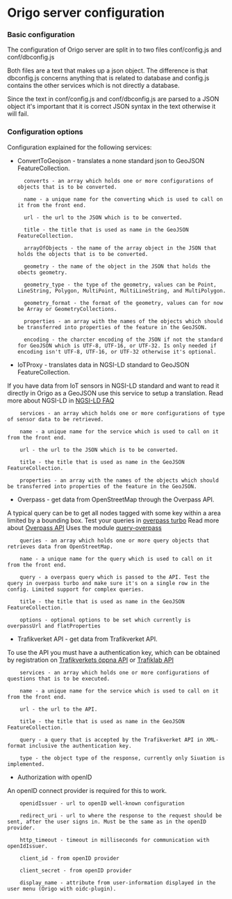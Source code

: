 # Origo server configuration

### Basic configuration
The configuration of Origo server are split in to two files conf/config.js and conf/dbconfig.js

Both files are a text that makes up a json object. The difference is that dbconfig.js concerns anything that is related to database and config.js contains the other services which is not directly a database.

Since the text in conf/config.js and conf/dbconfig.js are parsed to a JSON object it's important that it is correct JSON syntax in the text otherwise it will fail.

### Configuration options
Configuration explained for the following services:

- ConvertToGeojson - translates a none standard json to GeoJSON FeatureCollection.

		converts - an array which holds one or more configurations of objects that is to be converted.

		name - a unique name for the converting which is used to call on it from the front end.

		url - the url to the JSON which is to be converted.

		title - the title that is used as name in the GeoJSON FeatureCollection.

		arrayOfObjects - the name of the array object in the JSON that holds the objects that is to be converted.

		geometry - the name of the object in the JSON that holds the obects geometry.

		geometry_type - the type of the geometry, values can be Point, LineString, Polygon, MultiPoint, MultiLineString, and MultiPolygon.

		geometry_format - the format of the geometry, values can for now be Array or GeometryCollections.

		properties - an array with the names of the objects which should be transferred into properties of the feature in the GeoJSON.

		encoding - the charcter encoding of the JSON if not the standard for GeoJSON which is UTF-8, UTF-16, or UTF-32. Is only needed if encoding isn't UTF-8, UTF-16, or UTF-32 otherwise it's optional.

- IoTProxy - translates data in NGSI-LD standard to GeoJSON FeatureCollection.

If you have data from IoT sensors in NGSI-LD standard and want to read it directly in Origo as a GeoJSON use this service to setup a translation. Read more about NGSI-LD in [NGSI-LD FAQ](https://fiware-datamodels.readthedocs.io/en/latest/ngsi-ld_faq/index.html)

		services - an array which holds one or more configurations of type of sensor data to be retrieved.

		name - a unique name for the service which is used to call on it from the front end.

		url - the url to the JSON which is to be converted.

		title - the title that is used as name in the GeoJSON FeatureCollection.

		properties - an array with the names of the objects which should be transferred into properties of the feature in the GeoJSON.

- Overpass - get data from OpenStreetMap through the Overpass API.

A typical query can be to get all nodes tagged with some key within a area limited by a bounding box. Test your queries in [overpass turbo](https://overpass-turbo.eu/) Read more about [Overpass API](https://wiki.openstreetmap.org/wiki/Overpass_API) Uses the module [query-overpass](https://github.com/perliedman/query-overpass)

		queries - an array which holds one or more query objects that retrieves data from OpenStreetMap.

		name - a unique name for the query which is used to call on it from the front end.

		query - a overpass query which is passed to the API. Test the query in overpass turbo and make sure it's on a single row in the config. Limited support for complex queries.

		title - the title that is used as name in the GeoJSON FeatureCollection.

		options - optional options to be set which currently is overpassUrl and flatProperties

- Trafikverket API - get data from Trafikverket API.

To use the API you must have a authentication key, which can be obtained by registration on [Trafikverkets öppna API](https://api.trafikinfo.trafikverket.se/) or [Trafiklab API](https://www.trafiklab.se/api)

		services - an array which holds one or more configurations of questions that is to be executed.

		name - a unique name for the service which is used to call on it from the front end.

		url - the url to the API.

		title - the title that is used as name in the GeoJSON FeatureCollection.

		query - a query that is accepted by the Trafikverket API in XML-format inclusive the authentication key.

		type - the object type of the response, currently only Siuation is implemented.

- Authorization with openID

An openID connect provider is required for this to work.

		openidIssuer - url to openID well-known configuration

		redirect_uri - url to where the response to the request should be sent, after the user signs in. Must be the same as in the openID provider.

		http_timeout - timeout in milliseconds for communication with openIdIssuer.

		client_id - from openID provider

		client_secret - from openID provider

		display_name - attribute from user-information displayed in the user menu (Origo with oidc-plugin).
